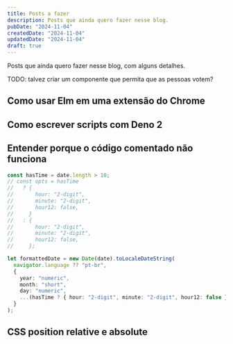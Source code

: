 ```yaml
---
title: Posts a fazer
description: Posts que ainda quero fazer nesse blog.
pubDate: "2024-11-04"
createdDate: "2024-11-04"
updatedDate: "2024-11-04"
draft: true
---
```


Posts que ainda quero fazer nesse blog, com alguns detalhes.

TODO: talvez criar um componente que permita que as pessoas votem?

## Como usar Elm em uma extensão do Chrome

## Como escrever scripts com Deno 2

## Entender porque o código comentado não funciona

```typescript
const hasTime = date.length > 10;
// const opts = hasTime
//   ? {
//       hour: "2-digit",
//       minute: "2-digit",
//       hour12: false,
//     }
//   : {
//       hour: "2-digit",
//       minute: "2-digit",
//       hour12: false,
//     };

let formattedDate = new Date(date).toLocaleDateString(
  navigator.language ?? "pt-br",
  {
    year: "numeric",
    month: "short",
    day: "numeric",
    ...(hasTime ? { hour: "2-digit", minute: "2-digit", hour12: false } : {}),
  }
);
```

## CSS position relative e absolute

<Hello />
